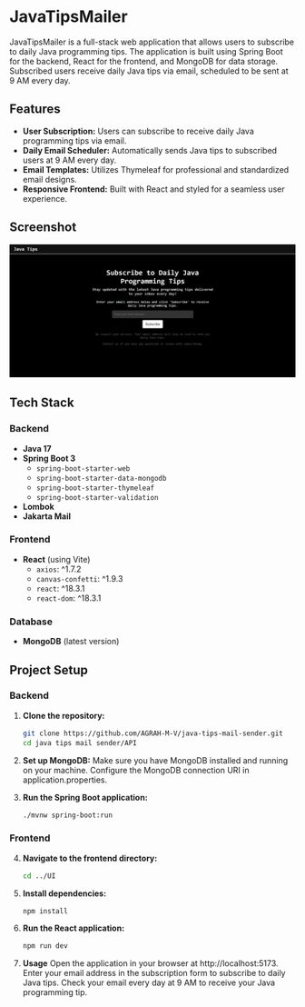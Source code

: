 # JavaTipsMailer

JavaTipsMailer is a full-stack web application that allows users to subscribe to daily Java programming tips. The application is built using Spring Boot for the backend, React for the frontend, and MongoDB for data storage. Subscribed users receive daily Java tips via email, scheduled to be sent at 9 AM every day.

## Features

- **User Subscription:** Users can subscribe to receive daily Java programming tips via email.
- **Daily Email Scheduler:** Automatically sends Java tips to subscribed users at 9 AM every day.
- **Email Templates:** Utilizes Thymeleaf for professional and standardized email designs.
- **Responsive Frontend:** Built with React and styled for a seamless user experience.

## Screenshot

![JavaTipsMailer Screenshot](images/screenshot.png)

## Tech Stack

### Backend
- **Java 17**
- **Spring Boot 3**
  - `spring-boot-starter-web`
  - `spring-boot-starter-data-mongodb`
  - `spring-boot-starter-thymeleaf`
  - `spring-boot-starter-validation`
- **Lombok**
- **Jakarta Mail**

### Frontend
- **React** (using Vite)
  - `axios`: ^1.7.2
  - `canvas-confetti`: ^1.9.3
  - `react`: ^18.3.1
  - `react-dom`: ^18.3.1

### Database
- **MongoDB** (latest version)

## Project Setup

### Backend

1. **Clone the repository:**
   ```sh
   git clone https://github.com/AGRAH-M-V/java-tips-mail-sender.git
   cd java tips mail sender/API
   
2. **Set up MongoDB:**
   Make sure you have MongoDB installed and running on your machine. Configure the MongoDB connection URI in application.properties.

3. **Run the Spring Boot application:**
   ```sh
   ./mvnw spring-boot:run
   
### Frontend

4. **Navigate to the frontend directory:**
   ```sh
   cd ../UI

5. **Install dependencies:**
   ```sh
   npm install

6. **Run the React application:**
   ```sh
   npm run dev
   
7. **Usage**
   Open the application in your browser at http://localhost:5173.
   Enter your email address in the subscription form to subscribe to daily Java tips.
   Check your email every day at 9 AM to receive your Java programming tip.

